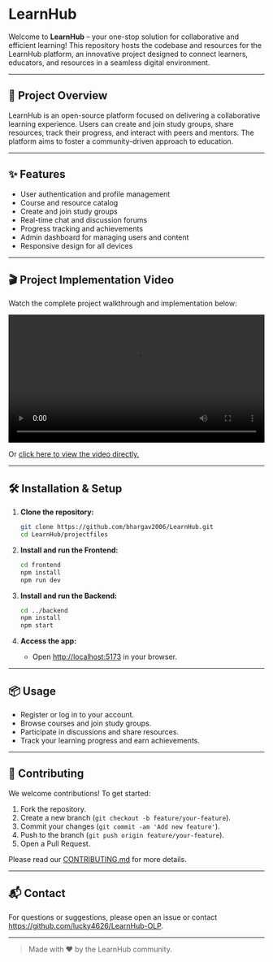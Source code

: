 # LearnHub

Welcome to **LearnHub** – your one-stop solution for collaborative and efficient learning! This repository hosts the codebase and resources for the LearnHub platform, an innovative project designed to connect learners, educators, and resources in a seamless digital environment.

---

## 🚀 Project Overview

LearnHub is an open-source platform focused on delivering a collaborative learning experience. Users can create and join study groups, share resources, track their progress, and interact with peers and mentors. The platform aims to foster a community-driven approach to education.

---

## ✨ Features

- User authentication and profile management
- Course and resource catalog
- Create and join study groups
- Real-time chat and discussion forums
- Progress tracking and achievements
- Admin dashboard for managing users and content
- Responsive design for all devices

---

## 🎬 Project Implementation Video

Watch the complete project walkthrough and implementation below:

<video src="https://drive.google.com/file/d/1nfsQX3Ui_Sw-8ryZlVz0J_oTl-J6l4qg/view?usp=drivesdk" controls width="100%" style="max-width:700px;">
  Your browser does not support the video tag.
</video>

Or [click here to view the video directly.](https://drive.google.com/file/d/1nfsQX3Ui_Sw-8ryZlVz0J_oTl-J6l4qg/view?usp=drivesdk)

---

## 🛠️ Installation & Setup

1. **Clone the repository:**
    ```bash
    git clone https://github.com/bhargav2006/LearnHub.git
    cd LearnHub/projectfiles
    ```

2. **Install and run the Frontend:**
    ```bash
    cd frontend
    npm install
    npm run dev
    ```

3. **Install and run the Backend:**
    ```bash
    cd ../backend
    npm install
    npm start
    ```


5. **Access the app:**
    - Open [http://localhost:5173](http://localhost:5173) in your browser.

---

## 📦 Usage

- Register or log in to your account.
- Browse courses and join study groups.
- Participate in discussions and share resources.
- Track your learning progress and earn achievements.

---

## 🤝 Contributing

We welcome contributions! To get started:

1. Fork the repository.
2. Create a new branch (`git checkout -b feature/your-feature`).
3. Commit your changes (`git commit -am 'Add new feature'`).
4. Push to the branch (`git push origin feature/your-feature`).
5. Open a Pull Request.

Please read our [CONTRIBUTING.md](CONTRIBUTING.md) for more details.

---

## 📬 Contact

For questions or suggestions, please open an issue or contact https://github.com/lucky4626/LearnHub-OLP.

---

> Made with ❤️ by the LearnHub community.
